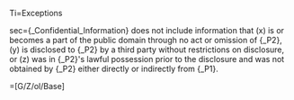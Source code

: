 Ti=Exceptions

sec={_Confidential_Information} does not include information that (x) is or becomes a part of the public domain through no act or omission of {_P2}, (y) is disclosed to {_P2} by a third party without restrictions on disclosure, or (z) was in {_P2}'s lawful possession prior to the disclosure and was not obtained by {_P2} either directly or indirectly from {_P1}.

=[G/Z/ol/Base]
